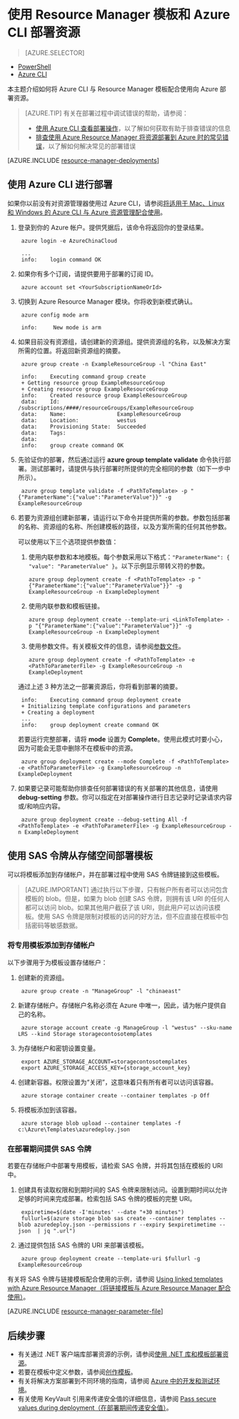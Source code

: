 <!-- Temporarily remove REST API, 3rd round on -->
<properties
   pageTitle="使用 Azure CLI 和模板部署资源 | Azure"
   description="使用 Azure Resource Manager 和 Azure CLI 将资源部署到 Azure。资源在 Resource Manager 模板中定义。"
   services="azure-resource-manager"
   documentationCenter="na"
   authors="tfitzmac"
   manager="timlt"
   editor="tysonn"/>

<tags
   ms.service="azure-resource-manager"
   ms.date="06/08/2016"
   wacn.date="07/11/2016"/>

# 使用 Resource Manager 模板和 Azure CLI 部署资源

> [AZURE.SELECTOR]
- [PowerShell](/documentation/articles/resource-group-template-deploy)
- [Azure CLI](/documentation/articles/resource-group-template-deploy-cli)
<!--
- [REST API](/documentation/articles/resource-group-template-deploy-rest)
- [门户](/documentation/articles/resource-group-template-deploy-portal)
- [Visual Studio](/documentation/articles/vs-azure-tools-resource-groups-deployment-projects-create-deploy)
-->

本主题介绍如何将 Azure CLI 与 Resource Manager 模板配合使用向 Azure 部署资源。

> [AZURE.TIP] 有关在部署过程中调试错误的帮助，请参阅：
>
> - [使用 Azure CLI 查看部署操作](/documentation/articles/resource-manager-troubleshoot-deployments-cli)，以了解如何获取有助于排查错误的信息
> - [排查使用 Azure Resource Manager 将资源部署到 Azure 时的常见错误](/documentation/articles/resource-manager-common-deployment-errors)，以了解如何解决常见的部署错误

[AZURE.INCLUDE [resource-manager-deployments](../includes/resource-manager-deployments.md)]

## 使用 Azure CLI 进行部署

如果你以前没有对资源管理器使用过 Azure CLI，请参阅[将适用于 Mac、Linux 和 Windows 的 Azure CLI 与 Azure 资源管理配合使用](/documentation/articles/xplat-cli-azure-resource-manager)。

1. 登录到你的 Azure 帐户。提供凭据后，该命令将返回你的登录结果。

        azure login -e AzureChinaCloud
  
        ...
        info:    login command OK

2. 如果你有多个订阅，请提供要用于部署的订阅 ID。

        azure account set <YourSubscriptionNameOrId>

3. 切换到 Azure Resource Manager 模块。你将收到新模式确认。

        azure config mode arm
   
        info:     New mode is arm

4. 如果目前没有资源组，请创建新的资源组。提供资源组的名称，以及解决方案所需的位置。将返回新资源组的摘要。

        azure group create -n ExampleResourceGroup -l "China East"
   
        info:    Executing command group create
        + Getting resource group ExampleResourceGroup
        + Creating resource group ExampleResourceGroup
        info:    Created resource group ExampleResourceGroup
        data:    Id:                  /subscriptions/####/resourceGroups/ExampleResourceGroup
        data:    Name:                ExampleResourceGroup
        data:    Location:            westus
        data:    Provisioning State:  Succeeded
        data:    Tags:
        data:
        info:    group create command OK

5. 先验证你的部署，然后通过运行 **azure group template validate** 命令执行部署。测试部署时，请提供与执行部署时所提供的完全相同的参数（如下一步中所示）。

        azure group template validate -f <PathToTemplate> -p "{"ParameterName":{"value":"ParameterValue"}}" -g ExampleResourceGroup

5. 若要为资源组创建新部署，请运行以下命令并提供所需的参数。参数包括部署的名称、资源组的名称、所创建模板的路径，以及方案所需的任何其他参数。
   
     可以使用以下三个选项提供参数值：

     1. 使用内联参数和本地模板。每个参数采用以下格式：`"ParameterName": { "value": "ParameterValue" }`。以下示例显示带转义符的参数。

            azure group deployment create -f <PathToTemplate> -p "{"ParameterName":{"value":"ParameterValue"}}" -g ExampleResourceGroup -n ExampleDeployment

     2. 使用内联参数和模板链接。

            azure group deployment create --template-uri <LinkToTemplate> -p "{"ParameterName":{"value":"ParameterValue"}}" -g ExampleResourceGroup -n ExampleDeployment

     3. 使用参数文件。有关模板文件的信息，请参阅[参数文件](/#parameter-file)。
    
            azure group deployment create -f <PathToTemplate> -e <PathToParameterFile> -g ExampleResourceGroup -n ExampleDeployment

     通过上述 3 种方法之一部署资源后，你将看到部署的摘要。
  
        info:    Executing command group deployment create
        + Initializing template configurations and parameters
        + Creating a deployment
        ...
        info:    group deployment create command OK

     若要运行完整部署，请将 **mode** 设置为 **Complete**。使用此模式时要小心，因为可能会无意中删除不在模板中的资源。

        azure group deployment create --mode Complete -f <PathToTemplate> -e <PathToParameterFile> -g ExampleResourceGroup -n ExampleDeployment

6. 如果要记录可能帮助你排查任何部署错误的有关部署的其他信息，请使用 **debug-setting** 参数。你可以指定在对部署操作进行日志记录时记录请求内容或/和响应内容。

        azure group deployment create --debug-setting All -f <PathToTemplate> -e <PathToParameterFile> -g ExampleResourceGroup -n ExampleDeployment

## 使用 SAS 令牌从存储空间部署模板

可以将模板添加到存储帐户，并在部署过程中使用 SAS 令牌链接到这些模板。

> [AZURE.IMPORTANT] 通过执行以下步骤，只有帐户所有者可以访问包含模板的 blob。但是，如果为 blob 创建 SAS 令牌，则拥有该 URI 的任何人都可以访问 blob。如果其他用户截获了该 URI，则此用户可以访问该模板。使用 SAS 令牌是限制对模板的访问的好方法，但不应直接在模板中包括密码等敏感数据。

### 将专用模板添加到存储帐户

以下步骤用于为模板设置存储帐户：

1. 创建新的资源组。

        azure group create -n "ManageGroup" -l "chinaeast"

2. 新建存储帐户。存储帐户名称必须在 Azure 中唯一，因此，请为帐户提供自己的名称。

        azure storage account create -g ManageGroup -l "westus" --sku-name LRS --kind Storage storagecontosotemplates

3. 为存储帐户和密钥设置变量。

        export AZURE_STORAGE_ACCOUNT=storagecontosotemplates
        export AZURE_STORAGE_ACCESS_KEY={storage_account_key}

4. 创建新容器。权限设置为“关闭”，这意味着只有所有者可以访问该容器。

        azure storage container create --container templates -p Off 
        
4. 将模板添加到该容器。

        azure storage blob upload --container templates -f c:\Azure\Templates\azuredeploy.json
        
### 在部署期间提供 SAS 令牌

若要在存储帐户中部署专用模板，请检索 SAS 令牌，并将其包括在模板的 URI 中。

1. 创建具有读取权限和到期时间的 SAS 令牌来限制访问。设置到期时间以允许足够的时间来完成部署。检索包括 SAS 令牌的模板的完整 URI。

        expiretime=$(date -I'minutes' --date "+30 minutes")
        fullurl=$(azure storage blob sas create --container templates --blob azuredeploy.json --permissions r --expiry $expiretimetime --json  | jq ".url")

2. 通过提供包括 SAS 令牌的 URI 来部署该模板。

        azure group deployment create --template-uri $fullurl -g ExampleResourceGroup

有关将 SAS 令牌与链接模板配合使用的示例，请参阅 [Using linked templates with Azure Resource Manager（将链接模板与 Azure Resource Manager 配合使用）](/documentation/articles/resource-group-linked-templates)。

[AZURE.INCLUDE [resource-manager-parameter-file](../includes/resource-manager-parameter-file.md)]

## 后续步骤
- 有关通过 .NET 客户端库部署资源的示例，请参阅[使用 .NET 库和模板部署资源](/documentation/articles/virtual-machines-windows-csharp-template)。
- 若要在模板中定义参数，请参阅[创作模板](/documentation/articles/resource-group-authoring-templates#parameters)。
- 有关将解决方案部署到不同环境的指南，请参阅 [Azure 中的开发和测试环境](/documentation/articles/solution-dev-test-environments)。
- 有关使用 KeyVault 引用来传递安全值的详细信息，请参阅 [Pass secure values during deployment（在部署期间传递安全值）](/documentation/articles/resource-manager-keyvault-parameter)。


<!---HONumber=Mooncake_0704_2016-->